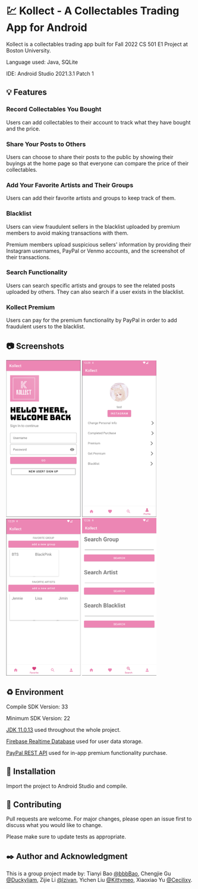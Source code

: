 # :chart: Kollect - A Collectables Trading App for Android

Kollect is a collectables trading app built for Fall 2022 CS 501 E1 Project at Boston University. 

Language used: Java, SQLite

IDE: Android Studio 2021.3.1 Patch 1

## :bulb: Features

### Record Collectables You Bought

Users can add collectables to their account to track what they have bought and the price. 

### Share Your Posts to Others

Users can choose to share their posts to the public by showing their buyings at the home page so that everyone can compare the price of their collectables. 

### Add Your Favorite Artists and Their Groups

Users can add their favorite artists and groups to keep track of them. 

### Blacklist

Users can view fraudulent sellers in the blacklist uploaded by premium members to avoid making transactions with them. 

Premium members upload suspicious sellers' information by providing their Instagram usernames, PayPal or Venmo accounts, and the screenshot of their transactions. 

### Search Functionality

Users can search specific artists and groups to see the related posts uploaded by others. They can also search if a user exists in the blacklist. 

### Kollect Premium

Users can pay for the premium functionality by PayPal in order to add fraudulent users to the blacklist.

## :camera: Screenshots

[<img src="/screenshot/login.png" width="200"/>](login.png)
[<img src="/screenshot/profile.png" width="200"/>](profile.png)
[<img src="/screenshot/favorite.png" width="200"/>](favorite.png)
[<img src="/screenshot/search.png" width="200"/>](search.png)

## :recycle: Environment

Compile SDK Version: 33

Minimum SDK Version: 22

[JDK 11.0.13](https://www.oracle.com/java/technologies/downloads/) used throughout the whole project.

[Firebase Realtime Database](https://firebase.google.com/) used for user data storage.

[PayPal REST API](https://developer.paypal.com/api/rest/) used for in-app premium functionality purchase.


## :wrench: Installation

Import the project to Android Studio and compile.

## :notebook: Contributing
Pull requests are welcome. For major changes, please open an issue first to discuss what you would like to change.

Please make sure to update tests as appropriate.

## :black_nib: Author and Acknowledgment
This is a group project made by: Tianyi Bao [@bbbBao](https://github.com/bbbBao), Chengjie Gu [@Duckyliam](https://github.com/Duckyliam), Zijie Li [@lzivan](https://github.com/lzivan), Yichen Liu [@Kittymeo](https://github.com/Kittymeo), Xiaoxiao Yu [@Cecilixy](https://github.com/Cecilixy).


